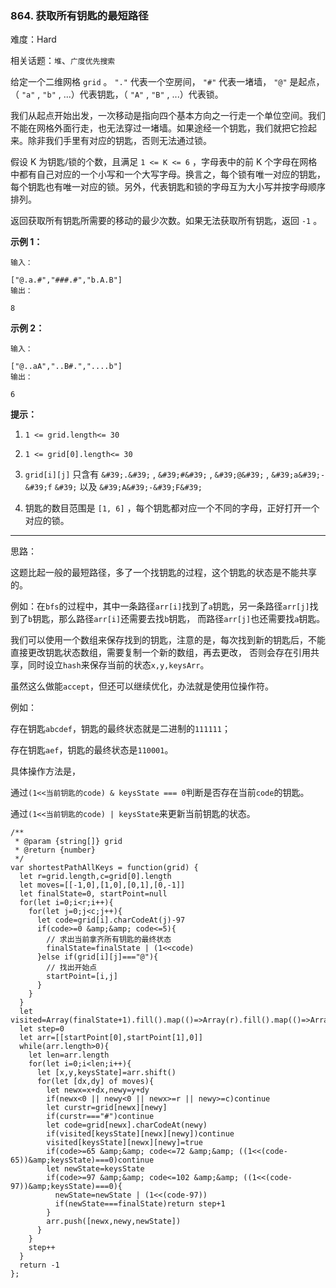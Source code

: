 ### 864. 获取所有钥匙的最短路径

难度：Hard

相关话题：`堆`、`广度优先搜索`

给定一个二维网格 `grid` 。 `"."` 代表一个空房间， `"#"` 代表一堵墙， `"@"` 是起点，（ `"a"` , `"b"` , ...）代表钥匙，（ `"A"` , `"B"` , ...）代表锁。



我们从起点开始出发，一次移动是指向四个基本方向之一行走一个单位空间。我们不能在网格外面行走，也无法穿过一堵墙。如果途经一个钥匙，我们就把它捡起来。除非我们手里有对应的钥匙，否则无法通过锁。



假设 K 为钥匙/锁的个数，且满足 `1 <= K <= 6` ，字母表中的前 K 个字母在网格中都有自己对应的一个小写和一个大写字母。换言之，每个锁有唯一对应的钥匙，每个钥匙也有唯一对应的锁。另外，代表钥匙和锁的字母互为大小写并按字母顺序排列。



返回获取所有钥匙所需要的移动的最少次数。如果无法获取所有钥匙，返回 `-1` 。







**示例 1：** 





```
输入：

["@.a.#","###.#","b.A.B"]
输出：

8

```


**示例 2：** 





```
输入：

["@..aA","..B#.","....b"]
输出：

6

```






**提示：** 




1.  `1 <= grid.length<= 30` 

2.  `1 <= grid[0].length<= 30` 

3.  `grid[i][j]` 只含有 `&#39;.&#39;` , `&#39;#&#39;` , `&#39;@&#39;` , `&#39;a&#39;-`  `&#39;f`  `&#39;` 以及 `&#39;A&#39;-&#39;F&#39;` 

4. 钥匙的数目范围是 `[1, 6]` ，每个钥匙都对应一个不同的字母，正好打开一个对应的锁。






-----

思路：

这题比起一般的最短路径，多了一个找钥匙的过程，这个钥匙的状态是不能共享的。

例如：在`bfs`的过程中，其中一条路径`arr[i]`找到了`a`钥匙，另一条路径`arr[j]`找到了`b`钥匙，那么路径`arr[i]`还需要去找`b`钥匙，
而路径`arr[j]`也还需要找`a`钥匙。

我们可以使用一个数组来保存找到的钥匙，注意的是，每次找到新的钥匙后，不能直接更改钥匙状态数组，需要复制一个新的数组，再去更改，
否则会存在引用共享，同时设立`hash`来保存当前的状态`x,y,keysArr`。

虽然这么做能`accept`，但还可以继续优化，办法就是使用位操作符。

例如：

存在钥匙`abcdef`，钥匙的最终状态就是二进制的`111111`；

存在钥匙`aef`，钥匙的最终状态是`110001`。

具体操作方法是，

通过`(1<<当前钥匙的code) & keysState === 0`判断是否存在当前`code`的钥匙。

通过`(1<<当前钥匙的code) | keysState`来更新当前钥匙的状态。



```
/**
 * @param {string[]} grid
 * @return {number}
 */
var shortestPathAllKeys = function(grid) {
  let r=grid.length,c=grid[0].length
  let moves=[[-1,0],[1,0],[0,1],[0,-1]]
  let finalState=0, startPoint=null
  for(let i=0;i<r;i++){
    for(let j=0;j<c;j++){
      let code=grid[i].charCodeAt(j)-97
      if(code>=0 &amp;&amp; code<=5){
        // 求出当前拿齐所有钥匙的最终状态
        finalState=finalState | (1<<code)
      }else if(grid[i][j]==="@"){
        // 找出开始点
        startPoint=[i,j]
      }
    }
  }
  let visited=Array(finalState+1).fill().map(()=>Array(r).fill().map(()=>Array(c).fill(false)))
  let step=0
  let arr=[[startPoint[0],startPoint[1],0]]
  while(arr.length>0){
    let len=arr.length
    for(let i=0;i<len;i++){
      let [x,y,keysState]=arr.shift()
      for(let [dx,dy] of moves){
        let newx=x+dx,newy=y+dy   
        if(newx<0 || newy<0 || newx>=r || newy>=c)continue
        let curstr=grid[newx][newy]
        if(curstr==="#")continue
        let code=grid[newx].charCodeAt(newy)
        if(visited[keysState][newx][newy])continue
        visited[keysState][newx][newy]=true
        if(code>=65 &amp;&amp; code<=72 &amp;&amp; ((1<<(code-65))&amp;keysState)===0)continue
        let newState=keysState
        if(code>=97 &amp;&amp; code<=102 &amp;&amp; ((1<<(code-97))&amp;keysState)===0){
          newState=newState | (1<<(code-97))
          if(newState===finalState)return step+1
        }
        arr.push([newx,newy,newState])
      }
    }
    step++
  }
  return -1
};



```


